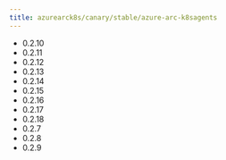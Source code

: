 ```yaml
---
title: azurearck8s/canary/stable/azure-arc-k8sagents
---
```

- 0.2.10
- 0.2.11
- 0.2.12
- 0.2.13
- 0.2.14
- 0.2.15
- 0.2.16
- 0.2.17
- 0.2.18
- 0.2.7
- 0.2.8
- 0.2.9
